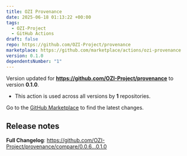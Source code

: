 ```yaml
---
title: OZI Provenance
date: 2025-06-18 01:13:22 +00:00
tags:
  - OZI-Project
  - GitHub Actions
draft: false
repo: https://github.com/OZI-Project/provenance
marketplace: https://github.com/marketplace/actions/ozi-provenance
version: 0.1.0
dependentsNumber: "1"
---
```



Version updated for **https://github.com/OZI-Project/provenance** to version **0.1.0**.
- This action is used across all versions by **1** repositories.

Go to the [GitHub Marketplace](https://github.com/marketplace/actions/ozi-provenance) to find the latest changes.

## Release notes

**Full Changelog**: https://github.com/OZI-Project/provenance/compare/0.0.6...0.1.0
